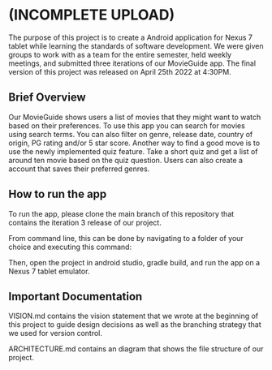 # (INCOMPLETE UPLOAD)

The purpose of this project is to create a Android application for Nexus 7 tablet while learning the standards of
software development. We were given groups to work with as a team for the entire semester, held weekly meetings, and
submitted three iterations of our MovieGuide app. The final version of this project was released on April 25th 2022
at 4:30PM.

## Brief Overview

Our MovieGuide shows users a list of movies that they might want to watch based on their preferences. To use this app
you can search for movies using search terms. You can also filter on genre, release date, country of origin, PG rating
and/or 5 star score. Another way to find a good move is to use the newly implemented quiz feature. Take a short quiz
and get a list of around ten movie based on the quiz question. Users can also create a account that saves their
preferred genres. 

## How to run the app

To run the app, please clone the main branch of this repository that contains the iteration 3 release of our project.

From command line, this can be done by navigating to a folder of your choice and executing this command:



Then, open the project in android studio, gradle build, and run the app on a Nexus 7 tablet emulator.

## Important Documentation

VISION.md contains the vision statement that we wrote at the beginning of this project to guide design decisions
as well as the branching strategy that we used for version control.



ARCHITECTURE.md contains an diagram that shows the file structure of our project.









